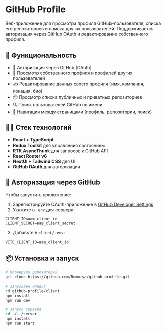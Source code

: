 # GitHub Profile

Веб-приложение для просмотра профиля GitHub-пользователя, списка его репозиториев и поиска других пользователей. Поддерживается авторизация через GitHub OAuth и редактирование собственного профиля.

## 🚀 Функциональность

- 🔐 Авторизация через GitHub (OAuth)
- 👤 Просмотр собственного профиля и профилей других пользователей
- ✍️ Редактирование данных своего профиля (имя, компания, локация, био)
- 📦 Просмотр списка публичных и приватных репозиториев
- 🔍 Поиск пользователей GitHub по имени
- 🧭 Навигация между страницами (профиль, репозитории, поиск)

## 🧑‍💻 Стек технологий

- **React + TypeScript**
- **Redux Toolkit** для управления состоянием
- **RTK AsyncThunk** для запросов к GitHub API
- **React Router v6**
- **NextUI + Tailwind CSS** для UI
- **GitHub OAuth** для авторизации

## 🔐 Авторизация через GitHub

Чтобы запустить приложение:

1. Зарегистрируйте OAuth-приложение в [GitHub Developer Settings](https://github.com/settings/developers)
2. Укажите в `.env` для сервера:

```
CLIENT_ID=ваш_client_id  
CLIENT_SECRET=ваш_client_secret
```

3. Добавьте в `client/.env`:

```
VITE_CLIENT_ID=ваш_client_id
```

## 📦 Установка и запуск

```bash
# Клонируем репозиторий
git clone https://github.com/Rummiya/github-profile.git

# Запускаем клиент
cd github-profile/client
npm install
npm run dev

# Запуск сервера
cd ./../server
npm install
npm run start
```
